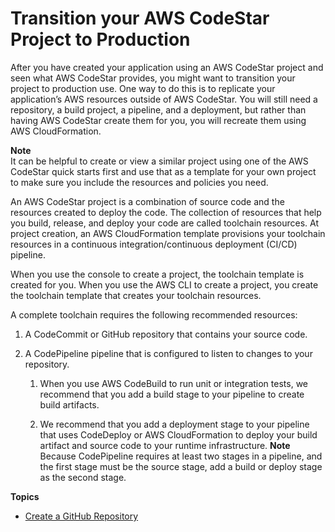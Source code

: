 # Transition your AWS CodeStar Project to Production<a name="transition-project-prod"></a>

After you have created your application using an AWS CodeStar project and seen what AWS CodeStar provides, you might want to transition your project to production use\. One way to do this is to replicate your application’s AWS resources outside of AWS CodeStar\. You will still need a repository, a build project, a pipeline, and a deployment, but rather than having AWS CodeStar create them for you, you will recreate them using AWS CloudFormation\.

**Note**  
It can be helpful to create or view a similar project using one of the AWS CodeStar quick starts first and use that as a template for your own project to make sure you include the resources and policies you need\.

An AWS CodeStar project is a combination of source code and the resources created to deploy the code\. The collection of resources that help you build, release, and deploy your code are called toolchain resources\. At project creation, an AWS CloudFormation template provisions your toolchain resources in a continuous integration/continuous deployment \(CI/CD\) pipeline\.

When you use the console to create a project, the toolchain template is created for you\. When you use the AWS CLI to create a project, you create the toolchain template that creates your toolchain resources\.

A complete toolchain requires the following recommended resources:

1. A CodeCommit or GitHub repository that contains your source code\.

1. A CodePipeline pipeline that is configured to listen to changes to your repository\.

   1. When you use AWS CodeBuild to run unit or integration tests, we recommend that you add a build stage to your pipeline to create build artifacts\.

   1. We recommend that you add a deployment stage to your pipeline that uses CodeDeploy or AWS CloudFormation to deploy your build artifact and source code to your runtime infrastructure\.
**Note**  
Because CodePipeline requires at least two stages in a pipeline, and the first stage must be the source stage, add a build or deploy stage as the second stage\.

**Topics**
+ [Create a GitHub Repository](create-github.md)
